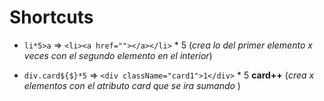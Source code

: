 
# Shortcuts

- `li*5>a`   =>  `<li><a href=""></a></li>` * 5  (*crea lo del primer elemento x veces con el segundo elemento en el interior*)

- `div.card${$}*5` => `<div className="card1">1</div>` * 5 **card++** (*crea x elementos con el atributo card que se ira sumando* )